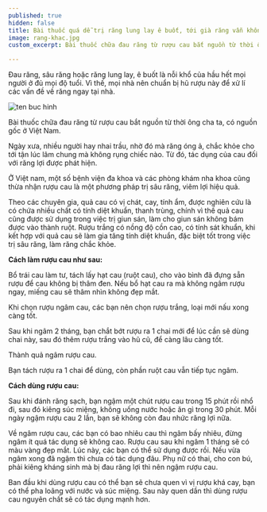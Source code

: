 ```yaml
---
published: true
hidden: false
title: Bài thuốc quá dễ trị răng lung lay ê buốt, tới già răng vẫn không rụng
image: rang-khac.jpg
custom_excerpt: Bài thuốc chữa đau răng từ rượu cau bắt nguồn từ thời ông cha ta, có nguồn gốc ở Việt Nam.

---
```


Đau răng, sâu răng hoặc răng lung lay, ê buốt là nỗi khổ của hầu hết mọi người ở đủ mọi độ tuổi. Vì thế, mọi nhà nên chuẩn bị hũ rượu này để xử lí các vấn đề về răng ngay tại nhà.

![ten buc hinh](https://i.imgur.com/kB6sjYG.png "ten buc hinh")

Bài thuốc chữa đau răng từ rượu cau bắt nguồn từ thời ông cha ta, có nguồn gốc ở Việt Nam.

Ngày xưa, nhiều người hay nhai trầu, nhờ đó mà răng óng ả, chắc khỏe cho tới tận lúc lâm chung mà không rụng chiếc nào. Từ đó, tác dụng của cau đối với răng lợi được phát hiện.

Ở Việt nam, một số bệnh viện đa khoa và các phòng khám nha khoa cũng thừa nhận rượu cau là một phương pháp trị sâu răng, viêm lợi hiệu quả.

Theo các chuyên gia, quả cau có vị chát, cay, tính ẩm, được nghiên cứu là có chứa nhiều chất có tính diệt khuẩn, thanh trùng, chính vì thế quả cau cũng được sử dụng trong việc trị giun sán, làm cho giun sán không bám được vào thành ruột. Rượu trắng có nồng độ cồn cao, có tính sát khuẩn, khi kết hợp với quả cau sẽ làm gia tăng tính diệt khuẩn, đặc biệt tốt trong việc trị sâu răng, làm răng chắc khỏe.

**Cách làm rượu cau như sau:**

Bổ trái cau làm tư, tách lấy hạt cau (ruột cau), cho vào bình đã đựng sẵn rượu để cau không bị thâm đen. Nếu bổ hạt cau ra mà không ngâm rượu ngay, miếng cau sẽ thâm nhìn không đẹp mắt.

Khi chọn rượu ngâm cau, các bạn nên chọn rượu trắng, loại mới nấu xong càng tốt.

Sau khi ngâm 2 tháng, bạn chắt bớt rượu ra 1 chai mới để lúc cần sẽ dùng chai này, sau đó thêm rượu trắng vào hũ cũ, để càng lâu càng tốt.

Thành quả ngâm rượu cau.

Bạn tách rượu ra 1 chai để dùng, còn phần ruột cau vẫn tiếp tục ngâm.

**Cách dùng rượu cau:**

Sau khi đánh răng sạch, bạn ngậm một chút rượu cau trong 15 phút rồi nhổ đi, sau đó kiêng súc miệng, không uống nước hoặc ăn gì trong 30 phút. Mỗi ngày ngậm rượu cau 2 lần, bạn sẽ không còn đau nhức răng lợi nữa.

Về ngâm rượu cau, các bạn có bao nhiêu cau thì ngâm bấy nhiêu, đừng ngâm ít quá tác dụng sẽ không cao. Rượu cau sau khi ngâm 1 tháng sẽ có màu vàng đẹp mắt. Lúc này, các bạn có thể sử dụng được rồi. Nếu vừa ngâm xong đã ngậm thì chưa có tác dụng đâu. Phụ nữ có thai, cho con bú, phải kiêng kháng sinh mà bị đau răng lợi thì nên ngậm rượu cau.

Ban đầu khi dùng rượu cau có thể bạn sẽ chưa quen vì vị rượu khá cay, bạn có thể pha loãng với nước và súc miệng. Sau này quen dần thì dùng rượu cau nguyên chất sẽ có tác dụng mạnh hơn.